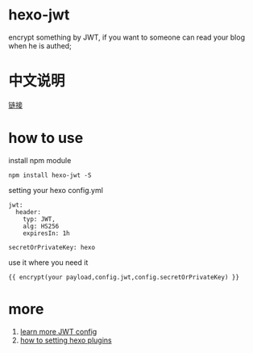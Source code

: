 # hexo-jwt
encrypt something by JWT, if you want to someone can read your blog when he is authed; 

# 中文说明
[链接](./README_CN.md)

# how to use
install npm module
````
npm install hexo-jwt -S
````

setting your hexo config.yml
````
jwt:
  header:
    typ: JWT,
    alg: HS256
    expiresIn: 1h

secretOrPrivateKey: hexo
````

use it where you need it
````
{{ encrypt(your payload,config.jwt,config.secretOrPrivateKey) }}
````

# more
1. [learn more JWT config](https://www.npmjs.com/package/jsonwebtoken)
2. [how to setting hexo plugins](https://hexo.io/docs/plugins.html)